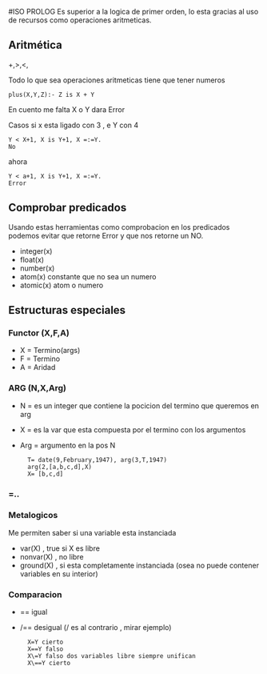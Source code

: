 #ISO PROLOG
Es superior a la logica de primer orden, lo esta gracias al uso de recursos como operaciones aritmeticas. 

## Aritmética 

+,>,<,

Todo lo que sea operaciones aritmeticas tiene que tener numeros 

	plus(X,Y,Z):- Z is X + Y

En cuento me falta X o Y dara Error

Casos 
si x esta ligado con 3 , e Y con 4 

	Y < X+1, X is Y+1, X =:=Y. 
 	No 
 	
ahora
 
	Y < a+1, X is Y+1, X =:=Y. 
	Error

## Comprobar predicados 
Usando estas herramientas como comprobacion en los predicados podemos evitar que retorne Error y que nos retorne un NO.

* integer(x)
* float(x)
* number(x)
* atom(x) 	constante que no sea un numero
* atomic(x) 	atom o numero 

## Estructuras especiales 

### Functor (X,F,A)

* X = Termino(args)
* F = Termino
* A = Aridad

### ARG (N,X,Arg)

* N = es un integer que contiene la pocicion del termino que queremos en arg
* X = es la var que esta compuesta por el termino con los argumentos 
* Arg = argumento en la pos N

		T= date(9,February,1947), arg(3,T,1947)
		arg(2,[a,b,c,d],X) 
		X= [b,c,d] 

### =..


### Metalogicos

Me permiten saber si una variable esta instanciada 

* var(X) , true si X es libre
* nonvar(X) , no libre
* ground(X) , si esta completamente instanciada (osea no puede contener variables en su interior)

### Comparacion 

* == igual
* /== desigual (/ es al contrario , mirar ejemplo)

		X=Y cierto
		X==Y falso
		X\=Y falso dos variables libre siempre unifican
		X\==Y cierto

### 
		




